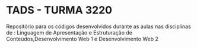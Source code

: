 # TADS - TURMA 3220
Repositório para os códigos desenvolvidos durante as aulas nas disciplinas de : Linguagem de Apresentação e Estruturação de Conteúdos,Desenvolvimento Web 1 e Desenvolvimento Web 2
